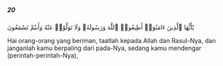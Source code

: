 ##### 20

<span class="ayah">يَٰٓأَيُّهَا ٱلَّذِينَ ءَامَنُوٓا۟ أَطِيعُوا۟ ٱللَّهَ وَرَسُولَهُۥ وَلَا تَوَلَّوْا۟ عَنْهُ وَأَنتُمْ تَسْمَعُونَ</span>

<span class="ayah_translation">Hai orang-orang yang beriman, taatlah kepada Allah dan Rasul-Nya, dan janganlah kamu berpaling dari pada-Nya, sedang kamu mendengar (perintah-perintah-Nya),</span>
